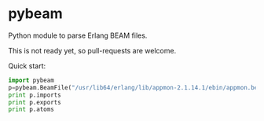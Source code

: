 pybeam
======

Python module to parse Erlang BEAM files.

This is not ready yet, so pull-requests are welcome.

Quick start:
```python
import pybeam
p=pybeam.BeamFile("/usr/lib64/erlang/lib/appmon-2.1.14.1/ebin/appmon.beam")
print p.imports
print p.exports
print p.atoms
```
